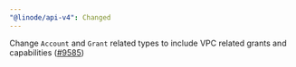 ```yaml
---
"@linode/api-v4": Changed
---
```


Change `Account` and `Grant` related types to include VPC related grants and capabilities ([#9585](https://github.com/linode/manager/pull/9585))
